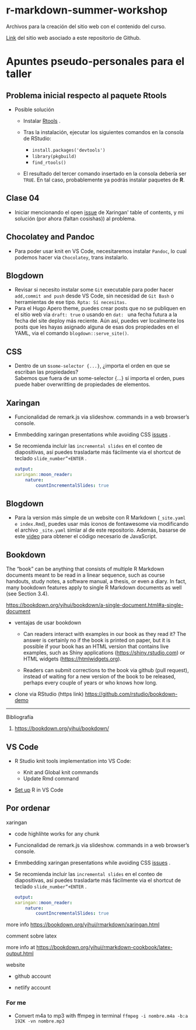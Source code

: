 # r-markdown-summer-workshop
Archivos para la creación del sitio web con el contenido del curso.

[Link](https://taller-r-markdown-lucio-cornejo.netlify.app/index.html) del sitio web asociado a este repositorio de Github.

# Apuntes pseudo-personales para el taller

## Problema inicial respecto al paquete Rtools

- Posible solución
  - Instalar [Rtools](https://cran.r-project.org/bin/windows/Rtools/rtools40.html) .
  
  - Tras la instalación, ejecutar los siguientes comandos en la consola de RStudio:
    - `install.packages('devtools')`
    - `library(pkgbuild)` 
    - `find_rtools()`

  - El resultado del tercer comando insertado en la consola
    debería ser `TRUE`. En tal caso, probablemente ya podrás instalar paquetes de **R**.

## Clase 04

- Iniciar mencionando el open
  [issue](https://github.com/yihui/xaringan/issues/217)
  de Xaringan' table of contents, y mi solución (por ahora (faltan cosishas)) al problema.



  

## **Chocolatey and Pandoc** 

- Para poder usar knit en VS Code, necesitaremos instalar `Pandoc`, 
  lo cual podemos hacer via `Chocolatey`, trans instalarlo.

## **Blogdown** 

+ Revisar si necesito instalar some `Git` executable para poder hacer `add,commit and push` desde VS Code,
  sin necesidad de `Git Bash` o herramientas de ese tipo.
  `Rpta: Sí necesitas.` 
+ Para el Hugo Apero theme, puedes crear posts que no se publiquen en el sitio web via `draft: true` o usando en
  `dat: ` una fecha futura a la fecha del site deploy más reciente. Aún así, puedes ver localmente los posts que
  les hayas asignado alguna de esas dos propiedades en el YAML, via el comando `blogdown::serve_site()`.

## **CSS** 

- Dentro de un s`some-selector {...}`, ¿importa el orden en que se escriban las propiedades? \
  Sabemos que fuera de un some-selector {...} sí importa el orden, pues puede haber overwritting 
  de propiedades de elementos.

## **Xaringan** 

- Funcionalidad de remark.js via slideshow. commands in a web browser’s console.

- Emmbedding xaringan presentations while avoiding CSS [issues](https://github.com/gadenbuie/xaringanExtra/issues/106) .

- Se recomienda incluir las `incremental slides` en el conteo de diapositivas, así puedes trasladarte más 
  fácilmente via el shortcut de teclado `slide_number”+ENTER` . 
  ```yaml
  output: 
  xaringan::moon_reader:
      nature:
          countIncrementalSlides: true
  ```

## **Blogdown** 

- Para la version más simple de un website con R Markdown (`_site.yaml e index.Rmd`), 
  puedes usar más íconos de fontawesome via modificando el archivo `_site.yaml` simlar 
  al de este repositorio. Además, basarse de este
  [video](https://www.youtube.com/watch?v=BATVa4vGZto&ab_channel=EasyTutorials)
  para obtener el código necesario de JavaScript.

## **Bookdown** 

The “book” can be anything that consists of multiple R Markdown documents meant to be read in a linear sequence,
such as course handouts, study notes, a software manual, a thesis, or even a diary.
In fact, many bookdown features apply to single R Markdown documents as well (see Section 3.4).


<https://bookdown.org/yihui/bookdown/a-single-document.html#a-single-document>

- ventajas de usar bookdown
  + Can readers interact with examples in our book as they read it?
    The answer is certainly no if the book is printed on paper, but it is possible if your book has an HTML version that contains live examples, 
    such as Shiny applications (https://shiny.rstudio.com) or HTML widgets (https://htmlwidgets.org).

  + Readers can submit corrections to the book via github (pull request),
    instead of waiting for a new version of the book to be released,
    perhaps every couple of years or who knows how long.

- clone via RStudio (https link)
  <https://github.com/rstudio/bookdown-demo>


---

Bibliografía

1. https://bookdown.org/yihui/bookdown/


## **VS Code** 

- R Studio knit tools implementation into VS Code:
    + Knit and Global knit commands
    + Update Rmd command

- [Set up](https://www.youtube.com/watch?v=EDJqHZx0JnQ&t=188s&ab_channel=NickEubank) R in VS Code


## Por ordenar

xaringan

- code highlihte works for any chunk

- Funcionalidad de remark.js via slideshow. commands in a web browser’s console.

- Emmbedding xaringan presentations while avoiding CSS [issues](https://github.com/gadenbuie/xaringanExtra/issues/106) .

- Se recomienda incluir las `incremental slides` en el conteo de diapositivas, así puedes trasladarte más 
  fácilmente via el shortcut de teclado `slide_number”+ENTER` . 
  ```yaml
  output: 
  xaringan::moon_reader:
      nature:
          countIncrementalSlides: true
  ```

more info
<https://bookdown.org/yihui/rmarkdown/xaringan.html>


comment sobre latex


more info at
<https://bookdown.org/yihui/rmarkdown-cookbook/latex-output.html>


website

- github account

- netlify account


### For me

- Convert m4a to mp3 with ffmpeg in terminal
`ffmpeg -i nombre.m4a -b:a 192K -vn nombre.mp3`